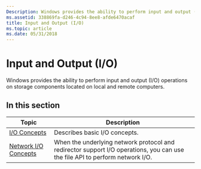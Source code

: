 ```yaml
---
Description: Windows provides the ability to perform input and output (I/O) operations on storage components located on local and remote computers.
ms.assetid: 338869fa-d246-4c94-8ee8-afde6470acaf
title: Input and Output (I/O)
ms.topic: article
ms.date: 05/31/2018
---
```


# Input and Output (I/O)

Windows provides the ability to perform input and output (I/O) operations on storage components located on local and remote computers.

## In this section



| Topic                                                       | Description                                                                                                                             |
|-------------------------------------------------------------|-----------------------------------------------------------------------------------------------------------------------------------------|
| [I/O Concepts](i-o-concepts.md)<br/>                 | Describes basic I/O concepts.<br/>                                                                                                |
| [Network I/O Concepts](network-i-o-concepts.md)<br/> | When the underlying network protocol and redirector support I/O operations, you can use the file API to perform network I/O.<br/> |



 

 

 




